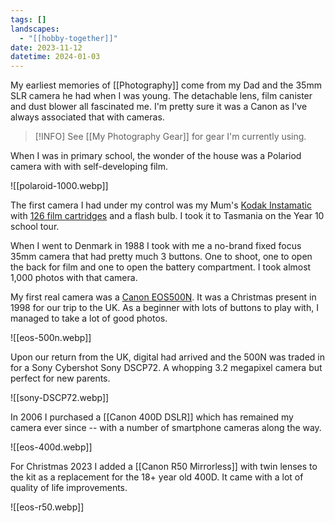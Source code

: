 ```yaml
---
tags: []
landscapes:
  - "[[hobby-together]]"
date: 2023-11-12
datetime: 2024-01-03
---
```

My earliest memories of [[Photography]] come from my Dad and the 35mm SLR camera he had when I was young. The detachable lens, film canister and dust blower all fascinated me. I'm pretty sure it was a Canon as I've always associated that with cameras.

> [!INFO] See [[My Photography Gear]] for gear I'm currently using.

When I was in primary school, the wonder of the house was a Polariod camera with with self-developing film.

![[polaroid-1000.webp]]

The first camera I had under my control was my Mum's [Kodak Instamatic](https://en.wikipedia.org/wiki/Instamatic) with [126 film cartridges](https://en.wikipedia.org/wiki/126_film) and a flash bulb. I took it to Tasmania on the Year 10 school tour.

When I went to Denmark in 1988 I took with me a no-brand fixed focus 35mm camera that had pretty much 3 buttons. One to shoot, one to open the back for film and one to open the battery compartment. I took almost 1,000 photos with that camera.

My first real camera was a [Canon EOS500N](https://global.canon/en/c-museum/product/film190.html). It was a Christmas present in 1998 for our trip to the UK. As a beginner with lots of buttons to play with, I managed to take a lot of good photos.

![[eos-500n.webp]]

Upon our return from the UK, digital had arrived and the 500N was traded in for a Sony Cybershot Sony DSCP72. A whopping 3.2 megapixel camera but perfect for new parents.

![[sony-DSCP72.webp]]

In 2006 I purchased a [[Canon 400D DSLR]] which has remained my camera ever since -- with a number of smartphone cameras along the way.

![[eos-400d.webp]]

For Christmas 2023 I added a [[Canon R50 Mirrorless]] with twin lenses to the kit as a replacement for the 18+ year old 400D. It came with a lot of quality of life improvements.

![[eos-r50.webp]]